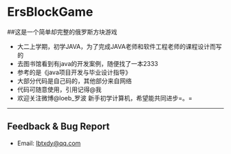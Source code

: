 # ErsBlockGame
##这是一个简单却完整的俄罗斯方块游戏

- 大二上学期，初学JAVA，为了完成JAVA老师和软件工程老师的课程设计而写的
- 去图书馆看到有java的开发案例，随便找了一本2333
- 参考的是《java项目开发与毕业设计指导》
- 大部分代码是自己码的，其他部分来自网络
- 代码可随意使用，引用记得@我
- 欢迎关注微博@loeb_罗波 新手初学计算机，希望能共同进步=。=

-------------
## Feedback & Bug Report
- Email: <lbtxdy@qq.com>
